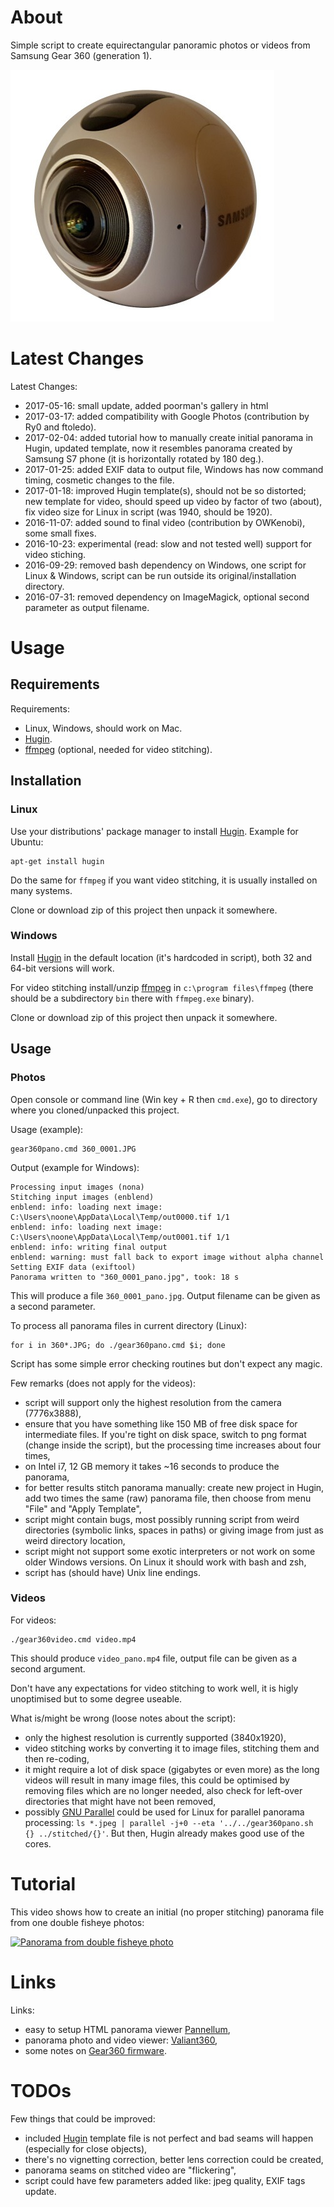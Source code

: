# About

Simple script to create equirectangular panoramic photos or videos from Samsung Gear 360 (generation 1).

![Samsung Gear 360](gear360.jpg)

# Latest Changes

Latest Changes:

- 2017-05-16: small update, added poorman's gallery in html
- 2017-03-17: added compatibility with Google Photos (contribution by Ry0 and ftoledo).
- 2017-02-04: added tutorial how to manually create initial panorama in Hugin, updated template, now it resembles panorama created by Samsung S7 phone (it is horizontally rotated by 180 deg.).
- 2017-01-25: added EXIF data to output file, Windows has now command timing, cosmetic changes to the file.
- 2017-01-18: improved Hugin template(s), should not be so distorted; new template for video, should speed up video by factor of two (about), fix video size for Linux in script (was 1940, should be 1920).
- 2016-11-07: added sound to final video (contribution by OWKenobi), some small fixes.
- 2016-10-23: experimental (read: slow and not tested well) support for video stiching.
- 2016-09-29: removed bash dependency on Windows, one script for Linux & Windows, script can be run outside its original/installation directory.
- 2016-07-31: removed dependency on ImageMagick, optional second parameter as output filename.

# Usage

## Requirements

Requirements:

* Linux, Windows, should work on Mac.
* [Hugin](http://hugin.sourceforge.net/).
* [ffmpeg](https://ffmpeg.org/download.html) (optional, needed for video stitching).

## Installation

### Linux

Use your distributions' package manager to install [Hugin](http://hugin.sourceforge.net/). Example for Ubuntu:

    apt-get install hugin

Do the same for ```ffmpeg``` if you want video stitching, it is usually installed on many systems.

Clone or download zip of this project then unpack it somewhere.

### Windows

Install [Hugin](http://hugin.sourceforge.net/) in the default location (it's hardcoded in script), both 32 and 64-bit versions will work.

For video stitching install/unzip [ffmpeg](https://ffmpeg.zeranoe.com/builds/) in ```c:\program files\ffmpeg``` (there should be
a subdirectory ```bin``` there with ```ffmpeg.exe``` binary).

Clone or download zip of this project then unpack it somewhere.

## Usage

### Photos

Open console or command line (Win key + R then ```cmd.exe```), go to directory where you cloned/unpacked this project.

Usage (example):

    gear360pano.cmd 360_0001.JPG

Output (example for Windows):

    Processing input images (nona)
    Stitching input images (enblend)
    enblend: info: loading next image: C:\Users\noone\AppData\Local\Temp/out0000.tif 1/1
    enblend: info: loading next image: C:\Users\noone\AppData\Local\Temp/out0001.tif 1/1
    enblend: info: writing final output
    enblend: warning: must fall back to export image without alpha channel
    Setting EXIF data (exiftool)
    Panorama written to "360_0001_pano.jpg", took: 18 s

This will produce a file `360_0001_pano.jpg`. Output filename can be given as a second parameter.

To process all panorama files in current directory (Linux):

    for i in 360*.JPG; do ./gear360pano.cmd $i; done

Script has some simple error checking routines but don't expect any magic.

Few remarks (does not apply for the videos):

* script will support only the highest resolution from the camera (7776x3888),
* ensure that you have something like 150 MB of free disk space for intermediate files. If you're tight on disk space, switch to png format (change inside the script), but the processing time increases about four times,
* on Intel i7, 12 GB memory it takes ~16 seconds to produce the panorama,
* for better results stitch panorama manually: create new project in Hugin, add two times the same (raw) panorama file, then choose from menu "File" and "Apply Template",
* script might contain bugs, most possibly running script from weird directories (symbolic links, spaces in paths) or giving image from just as weird directory location,
* script might not support some exotic interpreters or not work on some older Windows versions. On Linux it should work with bash and zsh,
* script has (should have) Unix line endings.

### Videos

For videos:

    ./gear360video.cmd video.mp4

This should produce ```video_pano.mp4``` file, output file can be given as a second argument.

Don't have any expectations for video stitching to work well, it is higly unoptimised but to some degree useable.

What is/might be wrong (loose notes about the script):

* only the highest resolution is currently supported (3840x1920),
* video stitching works by converting it to image files, stitching them and then re-coding,
* it might require a lot of disk space (gigabytes or even more) as the long videos will result in many image files, this could be
optimised by removing files which are no longer needed, also check for left-over directories that might have not been removed,
* possibly [GNU Parallel](https://www.gnu.org/software/parallel/) could be used for Linux for parallel panorama processing:
```ls *.jpeg | parallel -j+0 --eta '../../gear360pano.sh {} ../stitched/{}'```. But then, Hugin already makes good use of
the cores.

# Tutorial

This video shows how to create an initial (no proper stitching) panorama file from one double fisheye photos:

[![Panorama from double fisheye photo](http://img.youtube.com/vi/QKQGT8VUN8g/0.jpg)](http://www.youtube.com/watch?v=QKQGT8VUN8g "Panorama from double fisheye photo")

# Links

Links:
* easy to setup HTML panorama viewer [Pannellum](https://pannellum.org/),
* panorama photo and video viewer: [Valiant360](https://github.com/flimshaw/Valiant360),
* some notes on [Gear360 firmware](https://github.com/ultramango/gear360reveng).

# TODOs

Few things that could be improved:

* included [Hugin](http://hugin.sourceforge.net/) template file is not perfect and bad seams will happen (especially for close objects),
* there's no vignetting correction, better lens correction could be created,
* panorama seams on stitched video are "flickering",
* script could have few parameters added like: jpeg quality, EXIF tags update.
